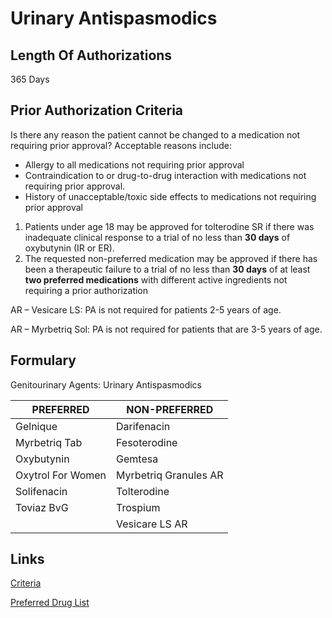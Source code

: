 # Urinary Antispasmodics

## Length Of Authorizations

365 Days

## Prior Authorization Criteria

Is there any reason the patient cannot be changed to a medication not requiring prior approval? Acceptable reasons include:

-   Allergy to all medications not requiring prior approval
-   Contraindication to or drug-to-drug interaction with medications not requiring prior approval.
-   History of unacceptable/toxic side effects to medications not requiring prior approval
1.  Patients under age 18 may be approved for tolterodine SR if there was inadequate clinical response to a trial of no less than **30 days** of oxybutynin (IR or ER).
2.  The requested non-preferred medication may be approved if there has been a therapeutic failure to a trial of no less than **30 days** of at least **two preferred medications** with different active ingredients not requiring a prior authorization

AR – Vesicare LS: PA is not required for patients 2-5 years of age.

AR – Myrbetriq Sol: PA is not required for patients that are 3-5 years of age.

## Formulary

Genitourinary Agents: Urinary Antispasmodics

| PREFERRED         | NON-PREFERRED         |
|-------------------|-----------------------|
| Gelnique          | Darifenacin           |
| Myrbetriq Tab     | Fesoterodine          |
| Oxybutynin        | Gemtesa               |
| Oxytrol For Women | Myrbetriq Granules AR |
| Solifenacin       | Tolterodine           |
| Toviaz BvG        | Trospium              |
|                   | Vesicare LS AR        |

## Links

[Criteria](https://pharmacy.medicaid.ohio.gov/sites/default/files/20220415_UPDL_Criteria_FINAL_.pdf#page=68)

[Preferred Drug List](https://pharmacy.medicaid.ohio.gov/sites/default/files/20220701_UPDL_FINAL.pdf#page=24)